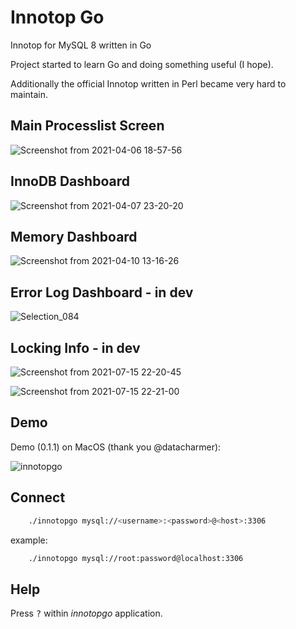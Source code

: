# Innotop Go
Innotop for MySQL 8 written in Go

Project started to learn Go and doing something useful (I hope).

Additionally the official Innotop written in Perl became very hard to maintain.

## Main Processlist Screen

![Screenshot from 2021-04-06 18-57-56](https://user-images.githubusercontent.com/609675/113749711-3afc1c00-970a-11eb-8ace-ccd0e38cd443.png)

## InnoDB Dashboard

![Screenshot from 2021-04-07 23-20-20](https://user-images.githubusercontent.com/609675/114268187-249eda80-9a00-11eb-80ff-5aaebf378d78.png)


## Memory Dashboard

![Screenshot from 2021-04-10 13-16-26](https://user-images.githubusercontent.com/609675/114268174-1486fb00-9a00-11eb-9264-55486d69d582.png)

## Error Log Dashboard - in dev

![Selection_084](https://user-images.githubusercontent.com/609675/125663301-9541a71b-1fd2-45d4-8469-ff3c957e61ae.png)

## Locking Info - in dev

![Screenshot from 2021-07-15 22-20-45](https://user-images.githubusercontent.com/609675/125854001-6f8f33b9-7095-42b9-89de-593a4b119f41.png)

![Screenshot from 2021-07-15 22-21-00](https://user-images.githubusercontent.com/609675/125854013-bb358762-3db1-4b3a-9c5f-f26ae2a070e8.png)


## Demo

Demo (0.1.1) on MacOS (thank you @datacharmer):

![innotopgo](https://user-images.githubusercontent.com/609675/113839514-08950200-9790-11eb-8cc6-449250909acb.gif)


## Connect

```bash
    ./innotopgo mysql://<username>:<password>@<host>:3306
```

example:

```bash
    ./innotopgo mysql://root:password@localhost:3306
```

## Help

Press <kbd>?</kbd> within *innotopgo* application.

